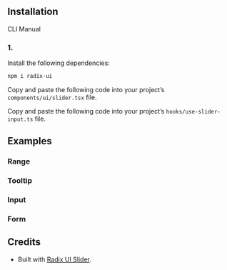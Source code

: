 ## Installation

CLI
Manual

### 1.

Install the following dependencies:

```bash
npm i radix-ui
```

Copy and paste the following code into your project’s `components/ui/slider.tsx` file.

Copy and paste the following code into your project’s `hooks/use-slider-input.ts` file.

## Examples

### Range

### Tooltip

### Input

### Form

## Credits

- Built with [Radix UI Slider](https://www.radix-ui.com/primitives/docs/components/slider).
